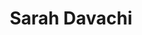 ---
layout: post
category: concert
title: Sarah Davachi
artists: 
- Sarah Davachi
place: 
- Église Saint-Eustache
country: France
city: Paris
---
